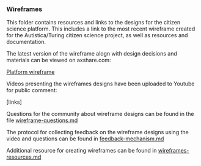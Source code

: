 ### Wireframes

This folder contains resources and links to the designs for the citizen science platform. This includes a link to the most recent wireframe created for the Autistica/Turing citizen science project, as well as resources and documentation.

The latest version of the wireframe alogn with design decisions and materials can be viewed on axshare.com:

[Platform wireframe](https://c6q95y.axshare.com)

Videos presenting the wireframes designs have been uploaded to Youtube for public comment: 

[links]

Questions for the community about wireframe designs can be found in the file [wireframe-questions.md](wireframe-questions.md)

The protocol for collecting feedback on the wireframe designs using the video and questions can be found in [feedback-mechanism.md](feedback-mechanism.md)

Additional resource for creating wireframes can be found in [wireframes-resources.md](wireframes-resources.md)
